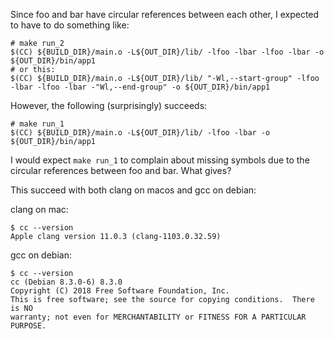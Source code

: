 Since foo and bar have circular references between each other, I expected to have to do something like:

    # make run_2
    $(CC) ${BUILD_DIR}/main.o -L${OUT_DIR}/lib/ -lfoo -lbar -lfoo -lbar -o ${OUT_DIR}/bin/app1
    # or this:
    $(CC) ${BUILD_DIR}/main.o -L${OUT_DIR}/lib/ "-Wl,--start-group" -lfoo -lbar -lfoo -lbar -"Wl,--end-group" -o ${OUT_DIR}/bin/app1

However, the following (surprisingly) succeeds:
  
    # make run_1
    $(CC) ${BUILD_DIR}/main.o -L${OUT_DIR}/lib/ -lfoo -lbar -o ${OUT_DIR}/bin/app1

I would expect `make run_1` to complain about missing symbols due to the circular references between foo and bar. What gives?

This succeed with both clang on macos and gcc on debian:

clang on mac: 

    $ cc --version
    Apple clang version 11.0.3 (clang-1103.0.32.59)

gcc on debian:

    $ cc --version
    cc (Debian 8.3.0-6) 8.3.0
    Copyright (C) 2018 Free Software Foundation, Inc.
    This is free software; see the source for copying conditions.  There is NO
    warranty; not even for MERCHANTABILITY or FITNESS FOR A PARTICULAR PURPOSE.
 
